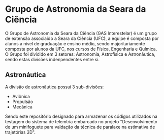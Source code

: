 # Grupo de Astronomia da Seara da Ciência

  O Grupo de Astronomia da Seara da Ciência (GAS Interestelar) é um grupo de extensão associaido a Seara da Ciência (UFC), a equipe é composta por alunos a nível de graduação e ensino médio, sendo majoritariamente composta por alunos da UFC, nos cursos de Física, Engenharia e Química.
O Grupo foi dividido em 3 setores: Astronomia, Astrofísica e Astronâutica, sendo estas divisões indenpendentes entre si.


## Astronáutica

  A divisão de astronâutica possui 3 sub-divisões:

  - Aviônica
  - Propulsão
  - Mecânica

Sendo este repositório designado para armazenar os códigos utilizados na testagem do sistema de telemtria embarcado no projeto "Desenvolvimento de um minifoguete para valdação da técnica de paralaxe na estimativa de trajetórias 3D".



